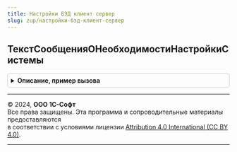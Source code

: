 ```yaml
---
title: Настройки БЭД клиент сервер
slug: zup/настройки-бэд-клиент-сервер
---
```



## ТекстСообщенияОНеобходимостиНастройкиСистемы
<details style="margin: 1em 0; padding: 0.5em; border: 1px solid #ccc; border-radius: 6px;">

<summary style="font-weight: bold; cursor: pointer;">Описание, пример вызова</summary>

```bsl

// Возвращает текст сообщения пользователю о необходимости  настройки системы.
//
// Параметры:
//  ВидОперации - Строка - признак выполняемой операции.
//
// Возвращаемое значение:
//  ТекстСообщения - Строка - Строка сообщения.
//
Функция ТекстСообщенияОНеобходимостиНастройкиСистемы(ВидОперации) Экспорт
```

Пример вызова
```bsl
Результат = НастройкиБЭДКлиентСервер.ТекстСообщенияОНеобходимостиНастройкиСистемы(ВидОперации) 
```
</details>

---

© 2024, **ООО 1С-Софт**  
Все права защищены. Эта программа и сопроводительные материалы предоставляются  
в соответствии с условиями лицензии [Attribution 4.0 International (CC BY 4.0)](https://creativecommons.org/licenses/by/4.0/legalcode).

---

